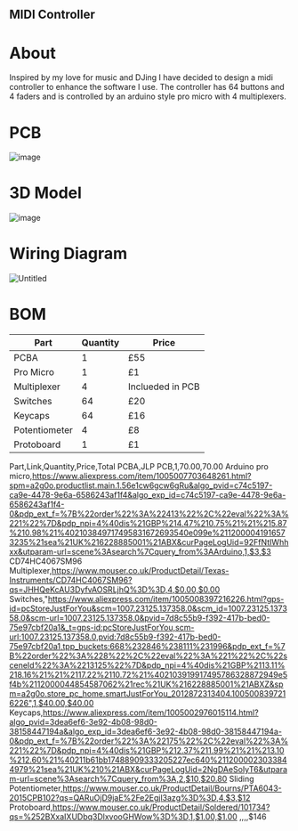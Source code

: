 ## MIDI Controller
# About
Inspired by my love for music and DJing I have decided to design a midi controller to enhance the software I use.  The controller has 64 buttons and 4 faders and is controlled by an arduino style pro micro with 4 multiplexers.

# PCB

![image](https://github.com/user-attachments/assets/dba80e24-0fda-441e-97b8-4ce358bd4a2f)

# 3D Model

![image](https://github.com/user-attachments/assets/276c3f2c-f572-41b0-b0a8-933de3740dbf)

# Wiring Diagram

![Untitled](https://github.com/user-attachments/assets/42288dad-320a-47ef-9ec0-357e2a3b83e4)

# BOM

| Part    | Quantity | Price |
| -------- | ------- | ------- |
| PCBA | 1 | £55 |
| Pro Micro | 1 | £1 |
| Multiplexer | 4 | Inclueded in PCB |
| Switches | 64 | £20 |
| Keycaps | 64 | £16 |
| Potentiometer | 4 | £8 |
| Protoboard | 1 | £1 |

Part,Link,Quantity,Price,Total
PCBA,JLP PCB,1,$70.00,$70.00
Arduino pro micro,https://www.aliexpress.com/item/1005007703648261.html?spm=a2g0o.productlist.main.1.56e1cw6gcw6gRu&algo_pvid=c74c5197-ca9e-4478-9e6a-6586243af1f4&algo_exp_id=c74c5197-ca9e-4478-9e6a-6586243af1f4-0&pdp_ext_f=%7B%22order%22%3A%22413%22%2C%22eval%22%3A%221%22%7D&pdp_npi=4%40dis%21GBP%214.47%210.75%21%21%215.87%210.98%21%402103849717495831672693540e099e%2112000041916573235%21sea%21UK%216228885001%21ABX&curPageLogUid=92FfNtIWhhxx&utparam-url=scene%3Asearch%7Cquery_from%3AArduino,1,$3,$3
CD74HC4067SM96 Multiplexer,https://www.mouser.co.uk/ProductDetail/Texas-Instruments/CD74HC4067SM96?qs=JHHQeKcAU3DyfvAOSRLjhQ%3D%3D,4,$0.00,$0.00
Switches,"https://www.aliexpress.com/item/1005008397216226.html?gps-id=pcStoreJustForYou&scm=1007.23125.137358.0&scm_id=1007.23125.137358.0&scm-url=1007.23125.137358.0&pvid=7d8c55b9-f392-417b-bed0-75e97cbf20a1&_t=gps-id:pcStoreJustForYou,scm-url:1007.23125.137358.0,pvid:7d8c55b9-f392-417b-bed0-75e97cbf20a1,tpp_buckets:668%232846%238111%231996&pdp_ext_f=%7B%22order%22%3A%228%22%2C%22eval%22%3A%221%22%2C%22sceneId%22%3A%2213125%22%7D&pdp_npi=4%40dis%21GBP%2113.11%218.16%21%21%2117.22%2110.72%21%402103919917495786328872949e5f4b%2112000044854587062%21rec%21UK%216228885001%21ABXZ&spm=a2g0o.store_pc_home.smartJustForYou_2012872313404.1005008397216226",1,$40.00,$40.00
Keycaps,https://www.aliexpress.com/item/1005002976015114.html?algo_pvid=3dea6ef6-3e92-4b08-98d0-38158447194a&algo_exp_id=3dea6ef6-3e92-4b08-98d0-38158447194a-0&pdp_ext_f=%7B%22order%22%3A%22175%22%2C%22eval%22%3A%221%22%7D&pdp_npi=4%40dis%21GBP%212.37%211.99%21%21%213.10%212.60%21%40211b61bb17488909333205227ec640%2112000023033844979%21sea%21UK%210%21ABX&curPageLogUid=2NgDAeSoIyT6&utparam-url=scene%3Asearch%7Cquery_from%3A,2,$10,$20.80
Sliding Potentiometer,https://www.mouser.co.uk/ProductDetail/Bourns/PTA6043-2015CPB102?qs=QARuOjD9jaE%2Fe2Egjl3azg%3D%3D,4,$3,$12
Protoboard,https://www.mouser.co.uk/ProductDetail/Soldered/101734?qs=%252BXxaIXUDbq3DlxvooGHWow%3D%3D,1,$1.00,$1.00
,,,,$146
